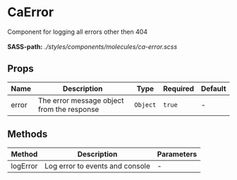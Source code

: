 # CaError

Component for logging all errors other then 404<br><br> **SASS-path:** _./styles/components/molecules/ca-error.scss_

## Props

<!-- @vuese:CaError:props:start -->
|Name|Description|Type|Required|Default|
|---|---|---|---|---|
|error|The error message object from the response|`Object`|`true`|-|

<!-- @vuese:CaError:props:end -->


## Methods

<!-- @vuese:CaError:methods:start -->
|Method|Description|Parameters|
|---|---|---|
|logError|Log error to events and console|-|

<!-- @vuese:CaError:methods:end -->


